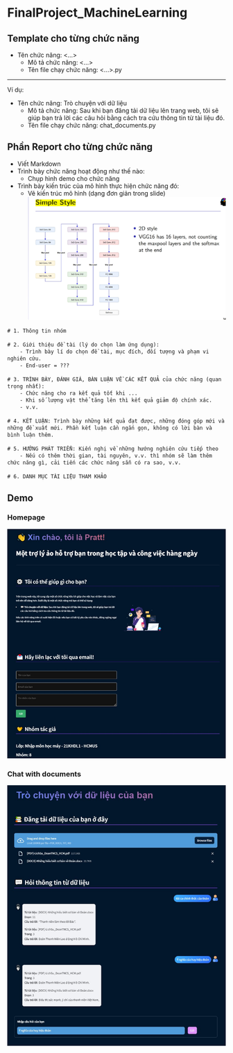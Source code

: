 # FinalProject_MachineLearning

## Template cho từng chức năng

- Tên chức năng: <...>
  - Mô tả chức năng: <...>
  - Tên file chạy chức năng: <...>.py

---

Ví dụ:

- Tên chức năng: Trò chuyện với dữ liệu
  - Mô tả chức năng: Sau khi bạn đăng tải dữ liệu lên trang web, tôi sẽ giúp bạn trả lời các câu hỏi bằng cách tra cứu thông tin từ tài liệu đó.
  - Tên file chạy chức năng: chat_documents.py

## Phần Report cho từng chức năng

- Viết Markdown
- Trình bày chức năng hoạt động như thế nào:
  - Chụp hình demo cho chức năng
- Trình bày kiến trúc của mô hình thực hiện chức năng đó:
  - Vẽ kiến trúc mô hình (dạng đơn giản trong slide)  
    ![](./figures/Kiến%20trúc%20Model.jpg)

```
# 1. Thông tin nhóm

# 2. Giới thiệu đề tài (lý do chọn làm ứng dụng):
    - Trình bày lí do chọn đề tài, mục đích, đối tượng và phạm vi nghiên cứu.
    - End-user = ???

# 3. TRÌNH BÀY, ĐÁNH GIÁ, BÀN LUẬN VỀ CÁC KẾT QUẢ của chức năng (quan trọng nhất):
    - Chức năng cho ra kết quả tốt khi ...
    - Khi số lượng vật thể tăng lên thì kết quả giảm độ chính xác.
    - v.v.

# 4. KẾT LUẬN: Trình bày những kết quả đạt được, những đóng góp mới và những đề xuất mới. Phần kết luận cần ngắn gọn, không có lời bàn và bình luận thêm.

# 5. HƯỚNG PHÁT TRIỂN: Kiến nghị về những hướng nghiên cứu tiếp theo
    - Nếu có thêm thời gian, tài nguyên, v.v. thì nhóm sẽ làm thêm chức năng gì, cải tiến các chức năng sẵn có ra sao, v.v.

# 6. DANH MỤC TÀI LIỆU THAM KHẢO
```

## Demo

### Homepage

![](./figures/homepage.jpg)

### Chat with documents

![](./figures/chat_docs.jpg)

